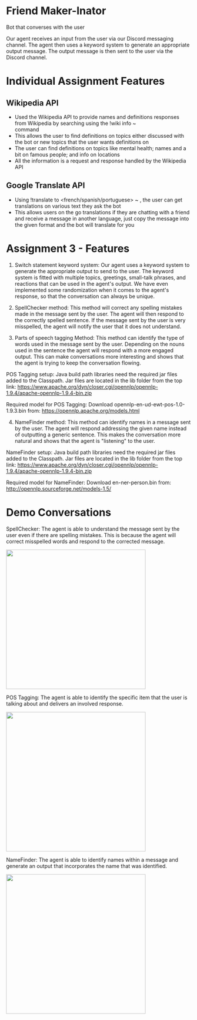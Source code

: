 # Friend Maker-Inator
Bot that converses with the user

Our agent receives an input from the user via our Discord messaging channel. The agent then uses a keyword system to generate an appropriate output message. The output message is then sent to the user via the Discord channel.
# Individual Assignment Features
## Wikipedia API
- Used the Wikipedia API to provide names and definitions responses from Wikipedia by searching using the !wiki info ~ <search request> command
- This allows the user to find definitions on topics either discussed with the bot or new topics that the user wants definitions on
- The user can find definitions on topics like mental health; names and a bit on famous people; and info on locations
- All the information is a request and response handled by the Wikipedia API

## Google Translate API
- Using !translate to <french/spanish/portuguese> ~ <text to translate>, the user can get translations on various text they ask the bot
- This allows users on the go translations if they are chatting with a friend and receive a message in another language, just copy the message into the    given format and the bot will translate for you

# Assignment 3 - Features
1. Switch statement keyword system: Our agent uses a keyword system to generate the appropriate output to send to the user. The keyword system is fitted with multiple topics, greetings, small-talk phrases, and reactions that can be used in the agent's output. We have even implemented some randomization when it comes to the agent's response, so that the conversation can always be unique.

2. SpellChecker method: This method will correct any spelling mistakes made in the message sent by the user. The agent will then respond to the correctly spelled sentence. If the message sent by the user is very misspelled, the agent will notify the user that it does not understand.

3. Parts of speech tagging Method: This method can identify the type of words used in the message sent by the user. Depending on the nouns used in the sentence the agent will respond with a more engaged output. This can make conversations more interesting and shows that the agent is trying to keep the conversation flowing.

POS Tagging setup: Java build path libraries need the required jar files added to the Classpath. Jar files are located in the lib folder from the top link: https://www.apache.org/dyn/closer.cgi/opennlp/opennlp-1.9.4/apache-opennlp-1.9.4-bin.zip

Required model for POS Tagging: Download opennlp-en-ud-ewt-pos-1.0-1.9.3.bin from: https://opennlp.apache.org/models.html

4. NameFinder method: This method can identify names in a message sent by the user. The agent will respond addressing the given name instead of outputting a generic sentence. This makes the conversation more natural and shows that the agent is "listening" to the user.

NameFinder setup: Java build path libraries need the required jar files added to the Classpath. Jar files are located in the lib folder from the top link: https://www.apache.org/dyn/closer.cgi/opennlp/opennlp-1.9.4/apache-opennlp-1.9.4-bin.zip

Required model for NameFinder: Download en-ner-person.bin from: http://opennlp.sourceforge.net/models-1.5/
    
# Demo Conversations
SpellChecker: The agent is able to understand the message sent by the user even if there are spelling mistakes. This is because the agent will correct misspelled words and respond to the corrected message.

<img width="379" src="https://user-images.githubusercontent.com/99511208/158907737-041d5b43-4343-4702-9971-794c2746d81e.png">

POS Tagging: The agent is able to identify the specific item that the user is talking about and delivers an involved response.

<img width="379" src="https://user-images.githubusercontent.com/99511208/158702513-d25860e9-c6ce-43cc-9182-b5afecd0345b.png">

NameFinder: The agent is able to identify names within a message and generate an output that incorporates the name that was identified.

<img width = "379" src="https://user-images.githubusercontent.com/99511208/158907144-532fd37c-f032-4f58-9654-a0eb9511e57c.png">

